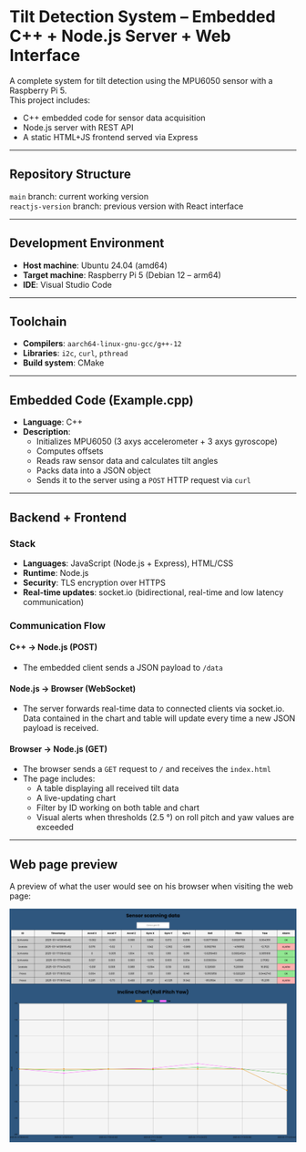 # Tilt Detection System – Embedded C++ + Node.js Server + Web Interface

A complete system for tilt detection using the MPU6050 sensor with a Raspberry Pi 5.  
This project includes:
- C++ embedded code for sensor data acquisition
- Node.js server with REST API
- A static HTML+JS frontend served via Express

---

## Repository Structure


 `main` branch: current working version  
`reactjs-version` branch: previous version with React interface

---

## Development Environment

- **Host machine**: Ubuntu 24.04 (amd64)
- **Target machine**: Raspberry Pi 5 (Debian 12 – arm64)
- **IDE**: Visual Studio Code

---

## Toolchain

- **Compilers**: `aarch64-linux-gnu-gcc/g++-12`
- **Libraries**: `i2c`, `curl`, `pthread`
- **Build system**: CMake

---

## Embedded Code (Example.cpp)

- **Language**: C++
- **Description**:
  - Initializes MPU6050 (3 axys accelerometer + 3 axys gyroscope)
  - Computes offsets
  - Reads raw sensor data and calculates tilt angles
  - Packs data into a JSON object
  - Sends it to the server using a `POST` HTTP request via `curl`

---

## Backend + Frontend

### Stack
- **Languages**: JavaScript (Node.js + Express), HTML/CSS
- **Runtime**: Node.js
- **Security**: TLS encryption over HTTPS
- **Real-time updates**: socket.io (bidirectional, real-time and low latency communication)

### Communication Flow

#### C++ → Node.js (POST)
- The embedded client sends a JSON payload to `/data`

#### Node.js → Browser (WebSocket)
- The server forwards real-time data to connected clients via socket.io. Data contained in the chart and table will update every time a new JSON payload is received.

#### Browser → Node.js (GET)
- The browser sends a `GET` request to `/` and receives the `index.html`
- The page includes:
  - A table displaying all received tilt data
  - A live-updating chart
  - Filter by ID working on both table and chart
  - Visual alerts when thresholds (2.5 °) on roll pitch and yaw values are exceeded

---

## Web page preview
A preview of what the user would see on his browser when visiting the web page:

<img src="uiimage/Ui.png" alt="Web Interface Screenshot" width="600">
